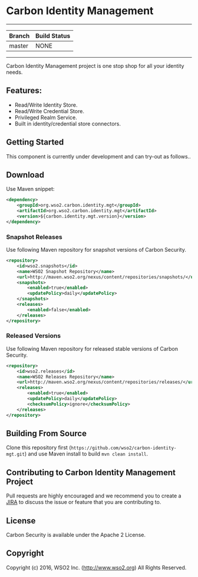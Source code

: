 # Carbon Identity Management
---

|  Branch | Build Status |
| :------------ |:-------------
| master      | NONE |


---
Carbon Identity Management project is one stop shop for all your identity needs.
## Features:
* Read/Write Identity Store.
* Read/Write Credential Store.
* Privileged Realm Service.
* Built in identity/credential store connectors.

## Getting Started

This component is currently under development and can try-out as follows..

## Download

Use Maven snippet:
````xml
<dependency>
    <groupId>org.wso2.carbon.identity.mgt</groupId>
    <artifactId>org.wso2.carbon.identity.mgt</artifactId>
    <version>${carbon.identity.mgt.version}</version>
</dependency>
````

### Snapshot Releases

Use following Maven repository for snapshot versions of Carbon Security.

````xml
<repository>
    <id>wso2.snapshots</id>
    <name>WSO2 Snapshot Repository</name>
    <url>http://maven.wso2.org/nexus/content/repositories/snapshots/</url>
    <snapshots>
        <enabled>true</enabled>
        <updatePolicy>daily</updatePolicy>
    </snapshots>
    <releases>
        <enabled>false</enabled>
    </releases>
</repository>
````

### Released Versions

Use following Maven repository for released stable versions of Carbon Security.

````xml
<repository>
    <id>wso2.releases</id>
    <name>WSO2 Releases Repository</name>
    <url>http://maven.wso2.org/nexus/content/repositories/releases/</url>
    <releases>
        <enabled>true</enabled>
        <updatePolicy>daily</updatePolicy>
        <checksumPolicy>ignore</checksumPolicy>
    </releases>
</repository>
````
## Building From Source

Clone this repository first (`https://github.com/wso2/carbon-identity-mgt.git`) and use Maven install to build
`mvn clean install`.

## Contributing to Carbon Identity Management Project

Pull requests are highly encouraged and we recommend you to create a [JIRA](https://wso2.org/jira/projects/IDENTITY/issues/IDENTITY) to discuss the issue or feature that you
 are contributing to.

## License

Carbon Security is available under the Apache 2 License.

## Copyright

Copyright (c) 2016, WSO2 Inc. (http://www.wso2.org) All Rights Reserved.
